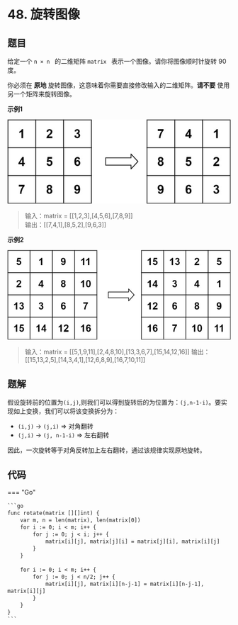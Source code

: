 # 48. 旋转图像

## 题目

给定一个  `n × n ` 的二维矩阵  `matrix ` 表示一个图像。请你将图像顺时针旋转 90 度。

你必须在 **原地** 旋转图像，这意味着你需要直接修改输入的二维矩阵。**请不要** 使用另一个矩阵来旋转图像。

**示例1**

![](./images/36_48_1.png)

> 输入：matrix = [[1,2,3],[4,5,6],[7,8,9]]  
> 输出：[[7,4,1],[8,5,2],[9,6,3]]

**示例2**

![](./images/36_48_2.png)

> 输入：matrix = [[5,1,9,11],[2,4,8,10],[13,3,6,7],[15,14,12,16]]
> 输出：[[15,13,2,5],[14,3,4,1],[12,6,8,9],[16,7,10,11]]


## 题解

假设旋转前的位置为`(i,j)`,则我们可以得到旋转后的为位置为：`(j,n-1-i)`。要实现如上变换，我们可以将该变换拆分为：

- `(i,j)` -> `(j,i)` => 对角翻转
- `(j,i)` -> `(j, n-1-i)` => 左右翻转

因此，一次旋转等于对角反转加上左右翻转，通过该规律实现原地旋转。


## 代码

=== "Go"

    ```go
    func rotate(matrix [][]int) {
        var m, n = len(matrix), len(matrix[0])
        for i := 0; i < m; i++ {
            for j := 0; j < i; j++ {
                matrix[i][j], matrix[j][i] = matrix[j][i], matrix[i][j]
            }
        }

        for i := 0; i < m; i++ {
            for j := 0; j < n/2; j++ {
                matrix[i][j], matrix[i][n-j-1] = matrix[i][n-j-1], matrix[i][j]
            }
        }
    }
    ```